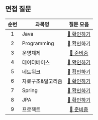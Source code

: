 ## 면접 질문

|순번|과목명|질문 모음|
|:-:|-|:-:|
|1|Java|[📒 확인하기][java]|
|2|Programming|[📒 확인하기][programming]|
|3|운영체제|[🔧 준비중]()|
|4|데이터베이스|[📒 확인하기][db]|
|5|네트워크|[📒 확인하기][network]|
|6|자료구조&알고리즘|[📒 확인하기][structure]|
|7|Spring|[📒 확인하기][spring]|
|8|JPA|[📒 확인하기][jpa]|
|9|프로젝트|[🔧 준비중]()|

[java]: ./java
[programming]: ./programming
[db]: ./db
[network]: ./network
[structure]: ./structure
[spring]: ./spring
[jpa]: ./jpa